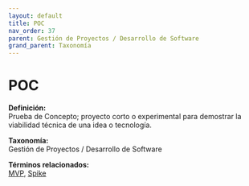 ```yaml
---
layout: default
title: POC
nav_order: 37
parent: Gestión de Proyectos / Desarrollo de Software
grand_parent: Taxonomía
---
```


# POC

**Definición:**  
Prueba de Concepto; proyecto corto o experimental para demostrar la viabilidad técnica de una idea o tecnología.

**Taxonomía:**  
Gestión de Proyectos / Desarrollo de Software

**Términos relacionados:**  
[MVP](https://maleniski.github.io/diccionario-angl-tec-mx/docs/taxonomia/gestión--de--proyectos--/--desarrollo--de--software/mvp.html), [Spike](https://maleniski.github.io/diccionario-angl-tec-mx/docs/taxonomia/gestión--de--proyectos--/--desarrollo--de--software/spike.html)
